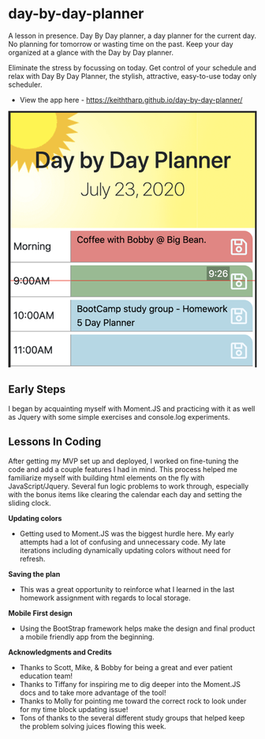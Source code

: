 # day-by-day-planner
A lesson in presence. Day By Day planner, a day planner for the current day. No planning for tomorrow or wasting time on the past. Keep your day organized at a glance with the Day by Day planner.

Eliminate the stress by focussing on today. Get control of your schedule and relax with Day By Day Planner, the stylish, attractive, easy-to-use today only scheduler.

- View the app here - https://keiththarp.github.io/day-by-day-planner/

![Day By Day Planner Screen shot](./assets/screen-shot.png)

## Early Steps

I began by acquainting myself with Moment.JS and practicing with it as well as Jquery with some simple exercises and console.log experiments. 

## Lessons In Coding

After getting my MVP set up and deployed, I worked on fine-tuning the code and add a couple features I had in mind. This process helped me familiarize myself with building html elements on the fly with JavaScript/Jquery. Several fun logic problems to work through, especially with the bonus items like clearing the calendar each day and setting the sliding clock.

**Updating colors**

- Getting used to Moment.JS was the biggest hurdle here. My early attempts had a lot of confusing and unnecessary code. My late iterations including dynamically updating colors without need for refresh.

**Saving the plan**

- This was a great opportunity to reinforce what I learned in the last homework assignment with regards to local storage.

**Mobile First design**

- Using the BootStrap framework helps make the design and final product a mobile friendly app from the beginning.

**Acknowledgments and Credits**

* Thanks to Scott, Mike, & Bobby for being a great and ever patient education team!
* Thanks to Tiffany for inspiring me to dig deeper into the Moment.JS docs and to take more advantage of the tool!
* Thanks to Molly for pointing me toward the correct rock to look under for my time block updating issue!
* Tons of thanks to the several different study groups that helped keep the problem solving juices flowing this week.


